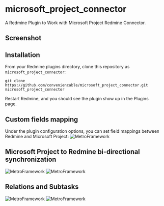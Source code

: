 # microsoft_project_connector

A Redmine Plugin to Work with Microsoft Project Redmine Connector.


## Screenshot


## Installation

From your Redmine plugins directory, clone this repository as `microsoft_project_connector`:

    git clone https://github.com/conveniencable/microsoft_project_connector.git microsoft_project_connector

Restart Redmine, and you should see the plugin show up in the Plugins page.


## Custom fields mapping

Under the plugin configuration options, you can set field mappings between Redmine and Microsoft Project:
![MetroFramework](https://conveniencable.github.io/images/redmine_setting.jpg)

## Microsoft Project to Redmine bi-directional synchronization
![MetroFramework](https://conveniencable.github.io/images/load_issues.jpg)
![MetroFramework](https://conveniencable.github.io/images/redmine_issues.jpg)

## Relations and Subtasks
![MetroFramework](https://conveniencable.github.io/images/issues_relation.jpg)
![MetroFramework](https://conveniencable.github.io/images/sub_tasks.jpg)



